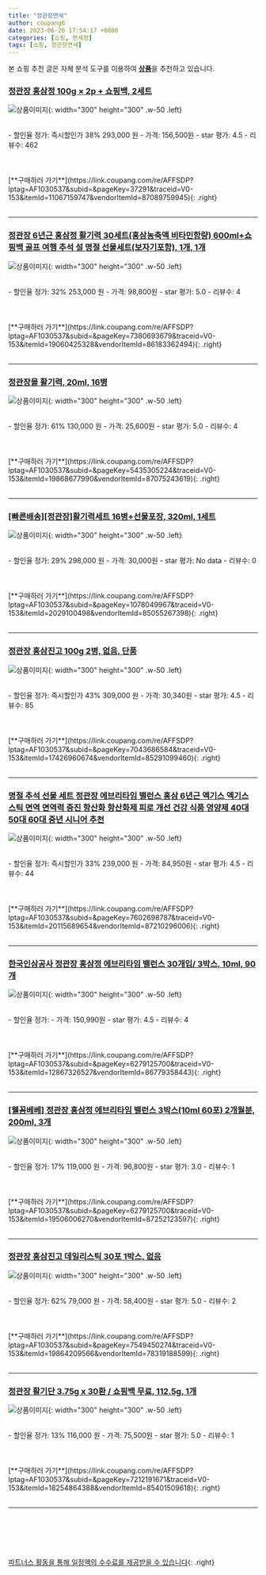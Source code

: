 ```yaml
---
title: "정관장면세"
author: coupang6
date: 2023-06-26 17:54:17 +0800
categories: [쇼핑, 면세점]
tags: [쇼핑, 정관장면세]
---
```


본 쇼핑 추천 글은 자체 분석 도구를 이용하여 [**상품**](https://link.coupang.com/a/bao1ui)을 추천하고 있습니다.

### [정관장 홍삼정 100g × 2p + 쇼핑백, 2세트](https://link.coupang.com/re/AFFSDP?lptag=AF1030537&subid=&pageKey=37291&traceid=V0-153&itemId=11067159747&vendorItemId=87089759945)

![상품이미지](https://thumbnail9.coupangcdn.com/thumbnails/remote/230x230ex/image/retail/images/1865081525694047-16be14f3-e3c4-4365-bffc-f5c3025b1160.jpg){: width="300" height="300" .w-50 .left}


<br>
- 할인율 정가: 즉시할인가 38%  293,000   원
- 가격: 156,500원
- star 평가: 4.5
- 리뷰수: 462
<br>
<br>
<br>
<br>
[**구매하러 가기**](https://link.coupang.com/re/AFFSDP?lptag=AF1030537&subid=&pageKey=37291&traceid=V0-153&itemId=11067159747&vendorItemId=87089759945){: .right}
<br>
<br>

---

### [정관장 6년근 홍삼정 활기력 30세트(홍삼농축액 비타민함량) 600ml+쇼핑백 골프 여행 추석 설 명절 선물세트(보자기포함), 1개, 1개](https://link.coupang.com/re/AFFSDP?lptag=AF1030537&subid=&pageKey=7380693679&traceid=V0-153&itemId=19060425328&vendorItemId=86183362494)

![상품이미지](https://thumbnail7.coupangcdn.com/thumbnails/remote/230x230ex/image/vendor_inventory/7ae1/7c2ca52b4744d2a94edb6a09190c3b4f3a0297b8bb89ca3dcff428349e36.jpg){: width="300" height="300" .w-50 .left}


<br>
- 할인율 정가: 32%  253,000   원
- 가격: 98,800원
- star 평가: 5.0
- 리뷰수: 4
<br>
<br>
<br>
<br>
[**구매하러 가기**](https://link.coupang.com/re/AFFSDP?lptag=AF1030537&subid=&pageKey=7380693679&traceid=V0-153&itemId=19060425328&vendorItemId=86183362494){: .right}
<br>
<br>

---

### [정관장몰 활기력, 20ml, 16병](https://link.coupang.com/re/AFFSDP?lptag=AF1030537&subid=&pageKey=5435305224&traceid=V0-153&itemId=19868677990&vendorItemId=87075243619)

![상품이미지](https://thumbnail8.coupangcdn.com/thumbnails/remote/230x230ex/image/vendor_inventory/2e82/c975d7e0af40195f4119097d82fd06cd4ccdc675da5eafdbee31f9db5067.jpg){: width="300" height="300" .w-50 .left}


<br>
- 할인율 정가: 61%  130,000   원
- 가격: 25,600원
- star 평가: 5.0
- 리뷰수: 4
<br>
<br>
<br>
<br>
[**구매하러 가기**](https://link.coupang.com/re/AFFSDP?lptag=AF1030537&subid=&pageKey=5435305224&traceid=V0-153&itemId=19868677990&vendorItemId=87075243619){: .right}
<br>
<br>

---

### [[빠른배송][정관장]활기력세트 16병+선물포장, 320ml, 1세트](https://link.coupang.com/re/AFFSDP?lptag=AF1030537&subid=&pageKey=1078049967&traceid=V0-153&itemId=2029100498&vendorItemId=85055267398)

![상품이미지](https://thumbnail8.coupangcdn.com/thumbnails/remote/230x230ex/image/operator/2029100498/1ace5594-5ed2-8a8d-92f3-0e8bf6f9b2d5.jpg){: width="300" height="300" .w-50 .left}


<br>
- 할인율 정가: 29%  298,000   원
- 가격: 30,000원
- star 평가: No data
- 리뷰수: 0
<br>
<br>
<br>
<br>
[**구매하러 가기**](https://link.coupang.com/re/AFFSDP?lptag=AF1030537&subid=&pageKey=1078049967&traceid=V0-153&itemId=2029100498&vendorItemId=85055267398){: .right}
<br>
<br>

---

### [정관장 홍삼진고 100g 2병, 없음, 단품](https://link.coupang.com/re/AFFSDP?lptag=AF1030537&subid=&pageKey=7043686584&traceid=V0-153&itemId=17426960674&vendorItemId=85291099460)

![상품이미지](https://thumbnail9.coupangcdn.com/thumbnails/remote/230x230ex/image/vendor_inventory/9dc3/378ba05247cd7e3d5e33e3fd3064265739764f64f449f2059a401513de6f.jpg){: width="300" height="300" .w-50 .left}


<br>
- 할인율 정가: 즉시할인가 43%  309,000   원
- 가격: 30,340원
- star 평가: 4.5
- 리뷰수: 85
<br>
<br>
<br>
<br>
[**구매하러 가기**](https://link.coupang.com/re/AFFSDP?lptag=AF1030537&subid=&pageKey=7043686584&traceid=V0-153&itemId=17426960674&vendorItemId=85291099460){: .right}
<br>
<br>

---

### [명절 추석 선물 세트 정관장 에브리타임 밸런스 홍삼 6년근 액기스 엑기스 스틱 면역 면역력 증진 항산화 항산화제 피로 개선 건강 식품 영양제 40대 50대 60대 중년 시니어 추천](https://link.coupang.com/re/AFFSDP?lptag=AF1030537&subid=&pageKey=7602698787&traceid=V0-153&itemId=20115689654&vendorItemId=87210296006)

![상품이미지](https://thumbnail7.coupangcdn.com/thumbnails/remote/230x230ex/image/vendor_inventory/6ae2/65422eea23fc06bd1228a35676a3e4e5e04220cffb41ecdd67594c097f61.jpg){: width="300" height="300" .w-50 .left}


<br>
- 할인율 정가: 즉시할인가 33%  239,000   원
- 가격: 84,950원
- star 평가: 4.5
- 리뷰수: 44
<br>
<br>
<br>
<br>
[**구매하러 가기**](https://link.coupang.com/re/AFFSDP?lptag=AF1030537&subid=&pageKey=7602698787&traceid=V0-153&itemId=20115689654&vendorItemId=87210296006){: .right}
<br>
<br>

---

### [한국인삼공사 정관장 홍삼정 에브리타임 밸런스 30개입/ 3박스, 10ml, 90개](https://link.coupang.com/re/AFFSDP?lptag=AF1030537&subid=&pageKey=6279125700&traceid=V0-153&itemId=12867326527&vendorItemId=86779358443)

![상품이미지](https://thumbnail10.coupangcdn.com/thumbnails/remote/230x230ex/image/vendor_inventory/c5a5/9b4f87f26ddf8bbd86c3884a0076f43a0ee6e4aba65ade3de24863c16fe1.jpg){: width="300" height="300" .w-50 .left}


<br>
- 할인율 정가: 
- 가격: 150,990원
- star 평가: 4.5
- 리뷰수: 4
<br>
<br>
<br>
<br>
[**구매하러 가기**](https://link.coupang.com/re/AFFSDP?lptag=AF1030537&subid=&pageKey=6279125700&traceid=V0-153&itemId=12867326527&vendorItemId=86779358443){: .right}
<br>
<br>

---

### [[웰꼼베베] 정관장 홍삼정 에브리타임 밸런스 3박스(10ml 60포) 2개월분, 200ml, 3개](https://link.coupang.com/re/AFFSDP?lptag=AF1030537&subid=&pageKey=6279125700&traceid=V0-153&itemId=19506006270&vendorItemId=87252123597)

![상품이미지](https://thumbnail9.coupangcdn.com/thumbnails/remote/230x230ex/image/vendor_inventory/eaf0/36a754e01dd67c2a484fec6d8f818f85d765fb173c36613f5ac5981924e0.jpg){: width="300" height="300" .w-50 .left}


<br>
- 할인율 정가: 17%  119,000   원
- 가격: 96,800원
- star 평가: 3.0
- 리뷰수: 1
<br>
<br>
<br>
<br>
[**구매하러 가기**](https://link.coupang.com/re/AFFSDP?lptag=AF1030537&subid=&pageKey=6279125700&traceid=V0-153&itemId=19506006270&vendorItemId=87252123597){: .right}
<br>
<br>

---

### [정관장 홍삼진고 데일리스틱 30포 1박스, 없음](https://link.coupang.com/re/AFFSDP?lptag=AF1030537&subid=&pageKey=7549450274&traceid=V0-153&itemId=19864209566&vendorItemId=78319188599)

![상품이미지](https://thumbnail10.coupangcdn.com/thumbnails/remote/230x230ex/image/vendor_inventory/cd01/548bd9419b3cf260e7dd5841401b7f07928530abf3625527ce67fe1b2e0a.jpg){: width="300" height="300" .w-50 .left}


<br>
- 할인율 정가: 62%  79,000   원
- 가격: 58,400원
- star 평가: 5.0
- 리뷰수: 2
<br>
<br>
<br>
<br>
[**구매하러 가기**](https://link.coupang.com/re/AFFSDP?lptag=AF1030537&subid=&pageKey=7549450274&traceid=V0-153&itemId=19864209566&vendorItemId=78319188599){: .right}
<br>
<br>

---

### [정관장 활기단 3.75g x 30환 / 쇼핑백 무료, 112.5g, 1개](https://link.coupang.com/re/AFFSDP?lptag=AF1030537&subid=&pageKey=7212191671&traceid=V0-153&itemId=18254864388&vendorItemId=85401509618)

![상품이미지](https://thumbnail10.coupangcdn.com/thumbnails/remote/230x230ex/image/vendor_inventory/982d/a3f712884d9be1621af09cbd0dbaa293270883304324eec24137d00a99d8.png){: width="300" height="300" .w-50 .left}


<br>
- 할인율 정가: 13%  116,000   원
- 가격: 75,500원
- star 평가: 5.0
- 리뷰수: 1
<br>
<br>
<br>
<br>
[**구매하러 가기**](https://link.coupang.com/re/AFFSDP?lptag=AF1030537&subid=&pageKey=7212191671&traceid=V0-153&itemId=18254864388&vendorItemId=85401509618){: .right}
<br>
<br>

---
<br><br><br><br><br> [파트너스 활동을 통해 일정액의 수수료를 제공받을 수 있습니다](https://link.coupang.com/a/bao1ui){: .right}